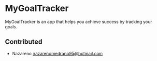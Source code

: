 # MyGoalTracker
MyGoalTracker is an app that helps you achieve success by tracking your goals.

## Contributed
- Nazareno nazarenomedrano95@hotmail.com
